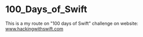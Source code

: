 # 100_Days_of_Swift
This is a my route on "100 days of Swift" challenge on website: www.hackingwithswift.com
